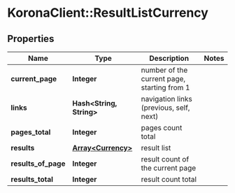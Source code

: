 # KoronaClient::ResultListCurrency

## Properties
Name | Type | Description | Notes
------------ | ------------- | ------------- | -------------
**current_page** | **Integer** | number of the current page, starting from 1 | 
**links** | **Hash&lt;String, String&gt;** | navigation links (previous, self, next) | 
**pages_total** | **Integer** | pages count total | 
**results** | [**Array&lt;Currency&gt;**](Currency.md) | result list | 
**results_of_page** | **Integer** | result count of the current page | 
**results_total** | **Integer** | result count total | 


